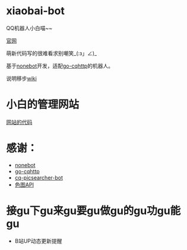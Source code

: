 # xiaobai-bot
 QQ机器人小白喵~~

 [官网](https://nyanyadance.com/)

 萌新代码写的很难看求别嘲笑_(:з」∠)_

 基于[nonebot](https://github.com/nonebot/nonebot)开发，适配[go-cqhttp](https://github.com/Mrs4s/go-cqhttp)的机器人。

 说明移步[wiki](https://github.com/chenxuxin188/xiaobai-bot/wiki)
# 小白的管理网站

[网站的代码](https://github.com/chenxuxin188/xiaobai-web)

 # 感谢：
 - [nonebot](https://github.com/nonebot/nonebot)
 - [go-cqhttp](https://github.com/Mrs4s/go-cqhttp)
 - [cq-picsearcher-bot](https://github.com/Tsuk1ko/cq-picsearcher-bot)
 - [色图API](https://api.lolicon.app/#/)

 # 接gu下gu来gu要gu做gu的gu功gu能gu
 - B站UP动态更新提醒